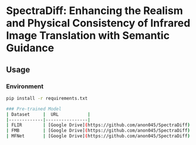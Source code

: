 # SpectraDiff: Enhancing the Realism and Physical Consistency of Infrared Image Translation with Semantic Guidance

## Usage

### Environment
```bash
pip install -r requirements.txt

### Pre-trained Model
| Dataset     |  URL           |
|-------------|----------------|
| FLIR        | [Google Drive](https://github.com/anon045/SpectraDiff) |
| FMB         | [Google Drive](https://github.com/anon045/SpectraDiff) |
| MFNet       | [Google Drive](https://github.com/anon045/SpectraDiff) |
